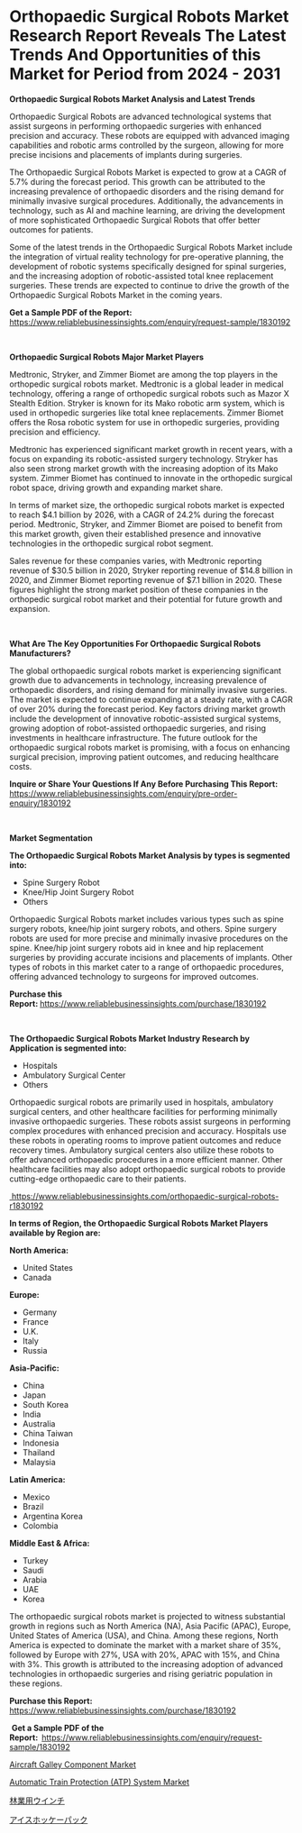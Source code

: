 <p><h1>Orthopaedic Surgical Robots Market Research Report Reveals The Latest Trends And Opportunities of this Market for Period from 2024 - 2031</h1></p><p><strong>Orthopaedic Surgical Robots Market Analysis and Latest Trends</strong></p>
<p><p>Orthopaedic Surgical Robots are advanced technological systems that assist surgeons in performing orthopaedic surgeries with enhanced precision and accuracy. These robots are equipped with advanced imaging capabilities and robotic arms controlled by the surgeon, allowing for more precise incisions and placements of implants during surgeries.</p><p>The Orthopaedic Surgical Robots Market is expected to grow at a CAGR of 5.7% during the forecast period. This growth can be attributed to the increasing prevalence of orthopaedic disorders and the rising demand for minimally invasive surgical procedures. Additionally, the advancements in technology, such as AI and machine learning, are driving the development of more sophisticated Orthopaedic Surgical Robots that offer better outcomes for patients.</p><p>Some of the latest trends in the Orthopaedic Surgical Robots Market include the integration of virtual reality technology for pre-operative planning, the development of robotic systems specifically designed for spinal surgeries, and the increasing adoption of robotic-assisted total knee replacement surgeries. These trends are expected to continue to drive the growth of the Orthopaedic Surgical Robots Market in the coming years.</p></p>
<p><strong>Get a Sample PDF of the Report:&nbsp;</strong> <a href="https://www.reliablebusinessinsights.com/enquiry/request-sample/1830192">https://www.reliablebusinessinsights.com/enquiry/request-sample/1830192</a></p>
<p>&nbsp;</p>
<p><strong>Orthopaedic Surgical Robots Major Market Players</strong></p>
<p><p>Medtronic, Stryker, and Zimmer Biomet are among the top players in the orthopedic surgical robots market. Medtronic is a global leader in medical technology, offering a range of orthopedic surgical robots such as Mazor X Stealth Edition. Stryker is known for its Mako robotic arm system, which is used in orthopedic surgeries like total knee replacements. Zimmer Biomet offers the Rosa robotic system for use in orthopedic surgeries, providing precision and efficiency.</p><p>Medtronic has experienced significant market growth in recent years, with a focus on expanding its robotic-assisted surgery technology. Stryker has also seen strong market growth with the increasing adoption of its Mako system. Zimmer Biomet has continued to innovate in the orthopedic surgical robot space, driving growth and expanding market share.</p><p>In terms of market size, the orthopedic surgical robots market is expected to reach $4.1 billion by 2026, with a CAGR of 24.2% during the forecast period. Medtronic, Stryker, and Zimmer Biomet are poised to benefit from this market growth, given their established presence and innovative technologies in the orthopedic surgical robot segment.</p><p>Sales revenue for these companies varies, with Medtronic reporting revenue of $30.5 billion in 2020, Stryker reporting revenue of $14.8 billion in 2020, and Zimmer Biomet reporting revenue of $7.1 billion in 2020. These figures highlight the strong market position of these companies in the orthopedic surgical robot market and their potential for future growth and expansion.</p></p>
<p>&nbsp;</p>
<p><strong>What Are The Key Opportunities For Orthopaedic Surgical Robots Manufacturers?</strong></p>
<p><p>The global orthopaedic surgical robots market is experiencing significant growth due to advancements in technology, increasing prevalence of orthopaedic disorders, and rising demand for minimally invasive surgeries. The market is expected to continue expanding at a steady rate, with a CAGR of over 20% during the forecast period. Key factors driving market growth include the development of innovative robotic-assisted surgical systems, growing adoption of robot-assisted orthopaedic surgeries, and rising investments in healthcare infrastructure. The future outlook for the orthopaedic surgical robots market is promising, with a focus on enhancing surgical precision, improving patient outcomes, and reducing healthcare costs.</p></p>
<p><strong>Inquire or Share Your Questions If Any Before Purchasing This Report:</strong> <a href="https://www.reliablebusinessinsights.com/enquiry/pre-order-enquiry/1830192">https://www.reliablebusinessinsights.com/enquiry/pre-order-enquiry/1830192</a></p>
<p>&nbsp;</p>
<p><strong>Market Segmentation</strong></p>
<p><strong>The Orthopaedic Surgical Robots Market Analysis by types is segmented into:</strong></p>
<p><ul><li>Spine Surgery Robot</li><li>Knee/Hip Joint Surgery Robot</li><li>Others</li></ul></p>
<p><p>Orthopaedic Surgical Robots market includes various types such as spine surgery robots, knee/hip joint surgery robots, and others. Spine surgery robots are used for more precise and minimally invasive procedures on the spine. Knee/hip joint surgery robots aid in knee and hip replacement surgeries by providing accurate incisions and placements of implants. Other types of robots in this market cater to a range of orthopaedic procedures, offering advanced technology to surgeons for improved outcomes.</p></p>
<p><strong>Purchase this Report:&nbsp;</strong><a href="https://www.reliablebusinessinsights.com/purchase/1830192">https://www.reliablebusinessinsights.com/purchase/1830192</a></p>
<p>&nbsp;</p>
<p><strong>The Orthopaedic Surgical Robots Market Industry Research by Application is segmented into:</strong></p>
<p><ul><li>Hospitals</li><li>Ambulatory Surgical Center</li><li>Others</li></ul></p>
<p><p>Orthopaedic surgical robots are primarily used in hospitals, ambulatory surgical centers, and other healthcare facilities for performing minimally invasive orthopaedic surgeries. These robots assist surgeons in performing complex procedures with enhanced precision and accuracy. Hospitals use these robots in operating rooms to improve patient outcomes and reduce recovery times. Ambulatory surgical centers also utilize these robots to offer advanced orthopaedic procedures in a more efficient manner. Other healthcare facilities may also adopt orthopaedic surgical robots to provide cutting-edge orthopaedic care to their patients.</p></p>
<p><a href="https://www.reliablebusinessinsights.com/orthopaedic-surgical-robots-r1830192">&nbsp;https://www.reliablebusinessinsights.com/orthopaedic-surgical-robots-r1830192</a></p>
<p><strong>In terms of Region, the Orthopaedic Surgical Robots Market Players available by Region are:</strong></p>
<p>
    <p> <strong> North America: </strong>
        <ul>
            <li>United States</li>
            <li>Canada</li>
        </ul>
        </p> 
    <p> <strong> Europe: </strong>
        <ul>
            <li>Germany</li>
            <li>France</li>
            <li>U.K.</li>
            <li>Italy</li>
            <li>Russia</li>
        </ul>
        </p> 
    <p> <strong> Asia-Pacific: </strong>
        <ul>
            <li>China</li>
            <li>Japan</li>
            <li>South Korea</li>
            <li>India</li>
            <li>Australia</li>
            <li>China Taiwan</li>
            <li>Indonesia</li>
            <li>Thailand</li>
            <li>Malaysia</li>
        </ul>
        </p> 
    <p> <strong> Latin America: </strong>
        <ul>
            <li>Mexico</li>
            <li>Brazil</li>
            <li>Argentina Korea</li>
            <li>Colombia</li>
        </ul>
        </p> 
    <p> <strong> Middle East & Africa: </strong>
        <ul>
            <li>Turkey</li>
            <li>Saudi</li>
            <li>Arabia</li>
            <li>UAE</li>
            <li>Korea</li>
        </ul>
    </p>
    </p>
<p><p>The orthopaedic surgical robots market is projected to witness substantial growth in regions such as North America (NA), Asia Pacific (APAC), Europe, United States of America (USA), and China. Among these regions, North America is expected to dominate the market with a market share of 35%, followed by Europe with 27%, USA with 20%, APAC with 15%, and China with 3%. This growth is attributed to the increasing adoption of advanced technologies in orthopaedic surgeries and rising geriatric population in these regions.</p></p>
<p><strong>Purchase this Report: </strong><a href="https://www.reliablebusinessinsights.com/purchase/1830192">https://www.reliablebusinessinsights.com/purchase/1830192</a></p>
<p>&nbsp;<strong>Get a Sample PDF of the Report:&nbsp;&nbsp;</strong><a href="https://www.reliablebusinessinsights.com/enquiry/request-sample/1830192">https://www.reliablebusinessinsights.com/enquiry/request-sample/1830192</a></p>
<p><strong></strong></p>
<p><p><a href="https://github.com/julyju69/Market-Research-Report-List-4/blob/main/aircraft-galley-component-market.md">Aircraft Galley Component Market</a></p><p><a href="https://github.com/nathandecarvalho/Market-Research-Report-List-4/blob/main/automatic-train-protection-atp-system-market.md">Automatic Train Protection (ATP) System Market</a></p><p><a href="https://github.com/BoydYundt1/Market-Research-Report-List-2/blob/main/7188109169654.md">林業用ウインチ</a></p><p><a href="https://github.com/dathomson6534/Market-Research-Report-List-2/blob/main/2836240169653.md">アイスホッケーパック</a></p></p>